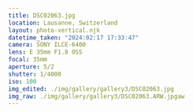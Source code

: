 ```yaml
---
title: DSC02063.jpg
location: Lausanne, Switzerland
layout: photo-vertical.njk
datetime_taken: "2024:02:17 17:33:47"
camera: SONY ILCE-6400
lens: E 35mm F1.8 OSS
focal: 35mm
aperture: 5/2
shutter: 1/4000
iso: 100
img_edited: ./img/gallery/gallery3/DSC02063.jpg
img_raw: ./img/gallery/gallery3/DSC02063.ARW.jpgaw
---
```

